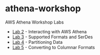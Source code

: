 # athena-workshop
AWS Athena Workshop Labs

- [Lab 2](lab2.md) - Interacting with AWS Athena
- [Lab 3](lab3.md) - Supported Formats and SerDes
- [Lab 4](lab4.md) - Partitioning Data
- [Lab 5](lab5.md) - Converting to Columnar Formats